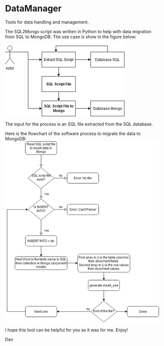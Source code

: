 # DataManager
Tools for data handling and management.

The SQL2Mongo script was written in Python to help with data migration from SQL to MongoDB.
The use case is show in the figure below:

![Fig.1](Flowchart/UML_SQL2Mongo.png)

The input for the process is an SQL file extracted from the SQL database.

Here is the flowchart of the software process to migrate the data to MongoDB:
![Fig.2](Flowchart/SQL2Mongo.png)

I hope this tool can be helpful for you as it was for me. Enjoy!

Dan
